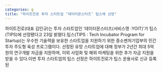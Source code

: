 ```yaml
---
categories: g
title: "하이트진로 투자 스타트업 ‘데이터몬스터즈’ 팁스에 선정"
---
```

하이트진로(대표 김인규)는 투자 스타트업인 ‘데이터몬스터즈(서비스명 :YOIT)’가 팁스(TIPS)에 선정됐다고 23일 밝혔다.팁스(TIPS : Tech Incubator Program for Startup)는 우수한 기술력을 보유한 스타트업을 지원하기 위한 중소벤처기업부의 민간투자 주도형 육성 프로그램이다. 선정된 유망 스타트업에 대해 정부가 2년간 최대 5억 원의 연구개발 자금을 지원하며, 이외 사업화 및 해외 마케팅을 위한 추가 자금 지원을 받을 수 있다.이번 투자 스타트업의 팁스 선정은 하이트진로가 팁스 운용사로 신규 등록된